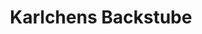 ---
title: "Karlchens Backstube"
url: /bielefeld/karlchens-backstube-eickumer-strasse/
shop: Bäckerei
---